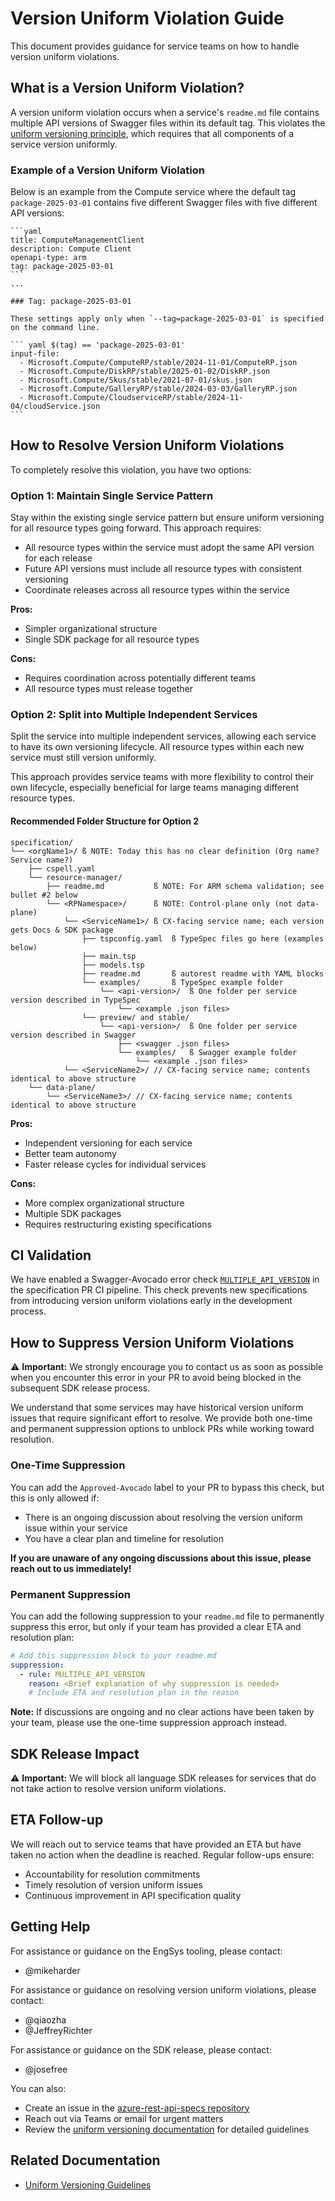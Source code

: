 
# Version Uniform Violation Guide

This document provides guidance for service teams on how to handle version uniform violations.

## What is a Version Uniform Violation?

A version uniform violation occurs when a service's `readme.md` file contains multiple API versions of Swagger files within its default tag. This violates the [uniform versioning principle](./uniform-versioning.md), which requires that all components of a service version uniformly.

### Example of a Version Uniform Violation

Below is an example from the Compute service where the default tag `package-2025-03-01` contains five different Swagger files with five different API versions:

~~~
```yaml
title: ComputeManagementClient
description: Compute Client
openapi-type: arm
tag: package-2025-03-01
``` 
...

### Tag: package-2025-03-01

These settings apply only when `--tag=package-2025-03-01` is specified on the command line.

``` yaml $(tag) == 'package-2025-03-01'
input-file:
  - Microsoft.Compute/ComputeRP/stable/2024-11-01/ComputeRP.json
  - Microsoft.Compute/DiskRP/stable/2025-01-02/DiskRP.json
  - Microsoft.Compute/Skus/stable/2021-07-01/skus.json
  - Microsoft.Compute/GalleryRP/stable/2024-03-03/GalleryRP.json
  - Microsoft.Compute/CloudserviceRP/stable/2024-11-04/cloudService.json
```
~~~


## How to Resolve Version Uniform Violations

To completely resolve this violation, you have two options:

### Option 1: Maintain Single Service Pattern

Stay within the existing single service pattern but ensure uniform versioning for all resource types going forward. This approach requires:

- All resource types within the service must adopt the same API version for each release
- Future API versions must include all resource types with consistent versioning
- Coordinate releases across all resource types within the service

**Pros:** 
- Simpler organizational structure
- Single SDK package for all resource types

**Cons:** 
- Requires coordination across potentially different teams
- All resource types must release together

### Option 2: Split into Multiple Independent Services

Split the service into multiple independent services, allowing each service to have its own versioning lifecycle. All resource types within each new service must still version uniformly.

This approach provides service teams with more flexibility to control their own lifecycle, especially beneficial for large teams managing different resource types.

#### Recommended Folder Structure for Option 2

```
specification/
└── <orgName1>/	ß NOTE: Today this has no clear definition (Org name? Service name?)
    ├── cspell.yaml
    └── resource-manager/
        ├── readme.md			ß NOTE: For ARM schema validation; see bullet #2 below
        └── <RPNamespace>/		ß NOTE: Control-plane only (not data-plane) 
            └── <ServiceName1>/	ß CX-facing service name; each version gets Docs & SDK package
                ├── tspconfig.yaml	ß TypeSpec files go here (examples below)
                ├── main.tsp
                ├── models.tsp
                ├── readme.md		ß autorest readme with YAML blocks
                └── examples/		ß TypeSpec example folder
                    └── <api-version>/	ß One folder per service version described in TypeSpec
                        └── <example .json files> 
                └── preview/ and stable/
                    └── <api-version>/	ß One folder per service version described in Swagger
                        ├── <swagger .json files>
                        └── examples/	ß Swagger example folder
                            └── <example .json files>
            └── <ServiceName2>/	// CX-facing service name; contents identical to above structure
    └── data-plane/
        └── <ServiceName3>/	// CX-facing service name; contents identical to above structure

```
**Pros:**
- Independent versioning for each service
- Better team autonomy
- Faster release cycles for individual services

**Cons:**
- More complex organizational structure
- Multiple SDK packages
- Requires restructuring existing specifications

## CI Validation 

We have enabled a Swagger-Avocado error check [`MULTIPLE_API_VERSION`](https://github.com/azure/avocado?tab=readme-ov-file#multiple_api_version) in the specification PR CI pipeline. This check prevents new specifications from introducing version uniform violations early in the development process.

## How to Suppress Version Uniform Violations

⚠️ **Important:** We strongly encourage you to contact us as soon as possible when you encounter this error in your PR to avoid being blocked in the subsequent SDK release process.

We understand that some services may have historical version uniform issues that require significant effort to resolve. We provide both one-time and permanent suppression options to unblock PRs while working toward resolution.

### One-Time Suppression

You can add the `Approved-Avocado` label to your PR to bypass this check, but this is only allowed if:
- There is an ongoing discussion about resolving the version uniform issue within your service
- You have a clear plan and timeline for resolution

**If you are unaware of any ongoing discussions about this issue, please reach out to us immediately!**

### Permanent Suppression

You can add the following suppression to your `readme.md` file to permanently suppress this error, but only if your team has provided a clear ETA and resolution plan:

```yaml
# Add this suppression block to your readme.md
suppression:
  - rule: MULTIPLE_API_VERSION
    reason: <Brief explanation of why suppression is needed>
    # Include ETA and resolution plan in the reason
```

**Note:** If discussions are ongoing and no clear actions have been taken by your team, please use the one-time suppression approach instead.

## SDK Release Impact

⚠️ **Important:**  We will block all language SDK releases for services that do not take action to resolve version uniform violations. 

## ETA Follow-up

We will reach out to service teams that have provided an ETA but have taken no action when the deadline is reached. Regular follow-ups ensure:

- Accountability for resolution commitments
- Timely resolution of version uniform issues
- Continuous improvement in API specification quality

## Getting Help

For assistance or guidance on the EngSys tooling, please contact:
- @mikeharder

For assistance or guidance on resolving version uniform violations, please contact:
- @qiaozha
- @JeffreyRichter

For assistance or guidance on the SDK release, please contact:
- @josefree

You can also:
- Create an issue in the [azure-rest-api-specs repository](https://github.com/Azure/azure-rest-api-specs/issues)
- Reach out via Teams or email for urgent matters
- Review the [uniform versioning documentation](./uniform-versioning.md) for detailed guidelines

## Related Documentation

- [Uniform Versioning Guidelines](./uniform-versioning.md)
